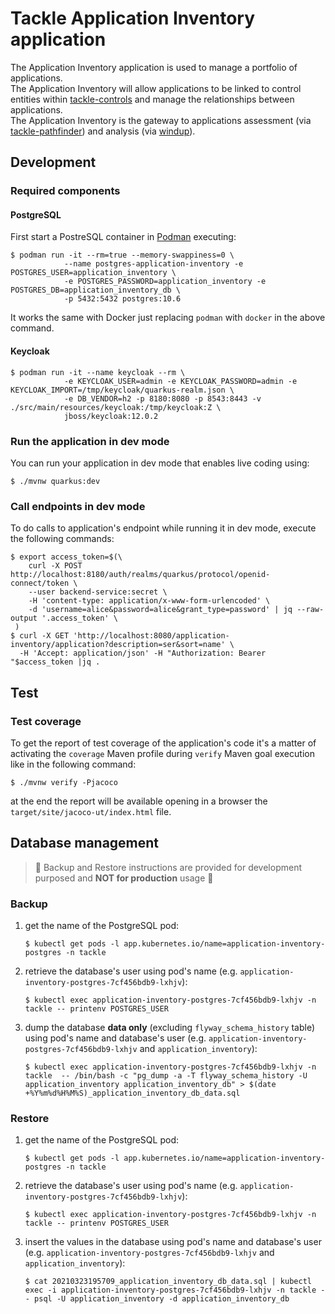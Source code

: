 # Tackle Application Inventory application

The Application Inventory application is used to manage a portfolio of applications.  
The Application Inventory will allow applications to be linked to control entities within [tackle-controls](https://github.com/konveyor/tackle-controls) and manage the relationships between applications.  
The Application Inventory is the gateway to applications assessment (via [tackle-pathfinder](https://github.com/konveyor/tackle-pathfinder)) and analysis (via [windup](https://github.com/windup/)).

## Development

### Required components

#### PostgreSQL

First start a PostreSQL container in [Podman](https://podman.io/) executing:
```Shell
$ podman run -it --rm=true --memory-swappiness=0 \
            --name postgres-application-inventory -e POSTGRES_USER=application_inventory \
            -e POSTGRES_PASSWORD=application_inventory -e POSTGRES_DB=application_inventory_db \
            -p 5432:5432 postgres:10.6
```
It works the same with Docker just replacing `podman` with `docker` in the above command.

#### Keycloak

```Shell
$ podman run -it --name keycloak --rm \
            -e KEYCLOAK_USER=admin -e KEYCLOAK_PASSWORD=admin -e KEYCLOAK_IMPORT=/tmp/keycloak/quarkus-realm.json \
            -e DB_VENDOR=h2 -p 8180:8080 -p 8543:8443 -v ./src/main/resources/keycloak:/tmp/keycloak:Z \
            jboss/keycloak:12.0.2
```

### Run the application in dev mode

You can run your application in dev mode that enables live coding using:
```Shell
$ ./mvnw quarkus:dev
```

### Call endpoints in dev mode

To do calls to application's endpoint while running it in dev mode, execute the following commands:
```Shell
$ export access_token=$(\
    curl -X POST http://localhost:8180/auth/realms/quarkus/protocol/openid-connect/token \
    --user backend-service:secret \
    -H 'content-type: application/x-www-form-urlencoded' \
    -d 'username=alice&password=alice&grant_type=password' | jq --raw-output '.access_token' \
 )
$ curl -X GET 'http://localhost:8080/application-inventory/application?description=ser&sort=name' \
  -H 'Accept: application/json' -H "Authorization: Bearer "$access_token |jq .
```

## Test

### Test coverage

To get the report of test coverage of the application's code it's a matter of activating the `coverage` Maven profile during `verify` Maven goal execution like in the following command:
```shell
$ ./mvnw verify -Pjacoco
```

at the end the report will be available opening in a browser the `target/site/jacoco-ut/index.html` file.

## Database management

> :rotating_light: Backup and Restore instructions are provided for development purposed and **NOT for production** usage :rotating_light:

### Backup

1. get the name of the PostgreSQL pod:
   ```shell
   $ kubectl get pods -l app.kubernetes.io/name=application-inventory-postgres -n tackle
   ```
1. retrieve the database's user using pod's name (e.g. `application-inventory-postgres-7cf456bdb9-lxhjv`):
   ```shell
   $ kubectl exec application-inventory-postgres-7cf456bdb9-lxhjv -n tackle -- printenv POSTGRES_USER
   ```
1. dump the database **data only** (excluding `flyway_schema_history` table) using pod's name and database's user (e.g. `application-inventory-postgres-7cf456bdb9-lxhjv` and `application_inventory`):
   ```shell
   $ kubectl exec application-inventory-postgres-7cf456bdb9-lxhjv -n tackle  -- /bin/bash -c "pg_dump -a -T flyway_schema_history -U application_inventory application_inventory_db" > $(date +%Y%m%d%H%M%S)_application_inventory_db_data.sql
   ```

### Restore

1. get the name of the PostgreSQL pod:
   ```shell
   $ kubectl get pods -l app.kubernetes.io/name=application-inventory-postgres -n tackle
   ```
1. retrieve the database's user using pod's name (e.g. `application-inventory-postgres-7cf456bdb9-lxhjv`):
   ```shell
   $ kubectl exec application-inventory-postgres-7cf456bdb9-lxhjv -n tackle -- printenv POSTGRES_USER
   ```
1. insert the values in the database using pod's name and database's user (e.g. `application-inventory-postgres-7cf456bdb9-lxhjv` and `application_inventory`):
   ```shell
   $ cat 20210323195709_application_inventory_db_data.sql | kubectl exec -i application-inventory-postgres-7cf456bdb9-lxhjv -n tackle -- psql -U application_inventory -d application_inventory_db
   ```
